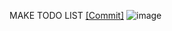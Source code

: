 MAKE TODO LIST [[Commit]](https://github.com/hyemi-bang/React/commit/91604118dd96e40e028202775f7ceb227cfaf351)
![image](https://github.com/hyemi-bang/React/assets/145669691/d809c625-8705-48b7-b92e-ddf5f085a296)


